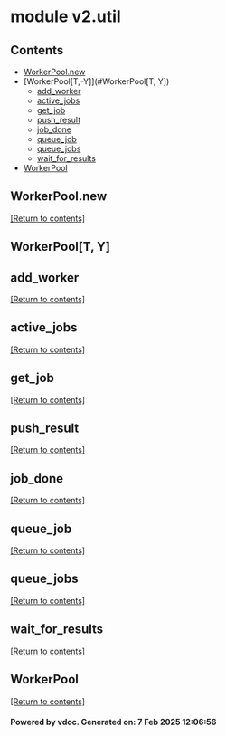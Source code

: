 # module v2.util


## Contents
- [WorkerPool.new](#WorkerPool.new)
- [WorkerPool[T,-Y]](#WorkerPool[T, Y])
  - [add_worker](#add_worker)
  - [active_jobs](#active_jobs)
  - [get_job](#get_job)
  - [push_result](#push_result)
  - [job_done](#job_done)
  - [queue_job](#queue_job)
  - [queue_jobs](#queue_jobs)
  - [wait_for_results](#wait_for_results)
- [WorkerPool](#WorkerPool)

## WorkerPool.new
[[Return to contents]](#Contents)

## WorkerPool[T, Y]
## add_worker
[[Return to contents]](#Contents)

## active_jobs
[[Return to contents]](#Contents)

## get_job
[[Return to contents]](#Contents)

## push_result
[[Return to contents]](#Contents)

## job_done
[[Return to contents]](#Contents)

## queue_job
[[Return to contents]](#Contents)

## queue_jobs
[[Return to contents]](#Contents)

## wait_for_results
[[Return to contents]](#Contents)

## WorkerPool
[[Return to contents]](#Contents)

#### Powered by vdoc. Generated on: 7 Feb 2025 12:06:56
